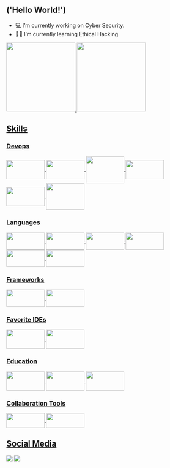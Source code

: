 

## ('Hello World!')

- 💻 I’m currently working on Cyber Security.
- 👨‍🎓 I’m currently learning Ethical Hacking.

<div>
  <a href="https://github.com/caue-cvl">
  <img height="180em" src="https://github-readme-stats.vercel.app/api?username=caue-cvl&show_icons=true&theme=dark&include_all_commits=true&count_private=true"/>
  <img height="180em" src="https://github-readme-stats.vercel.app/api/top-langs/?username=caue-cvl&layout=compact&langs_count=7&theme=dark"/>
</div>
  
## Skills
  
### Devops
  
<div style="display: inline_block">
  <img align="center" height="50" width="100" src="https://icongr.am/devicon/amazonwebservices-original.svg?size=148&color=currentColor"/>
  <img align="center" height="50" width="100" src="https://icongr.am/devicon/debian-original.svg?size=148&color=7952b3"/>
  <img align="center" height="70" width="100" src="https://icongr.am/devicon/docker-original.svg?size=148&color=7952b3"/>
  <img align="center" height="50" width="100" src="https://icongr.am/simple/grafana.svg?size=148&color=ff5900"/>
  <img align="center" height="50" width="100" src="https://icongr.am/simple/jenkins.svg?size=148&color=ffffff"/>
  <img align="center" height="70" width="100" src="https://icongr.am/simple/vmware.svg?size=148&color=858585"/>
</div>  
  
### Languages
  
<div style="display: inline_block"> 
  <img align="center" height="45" width="100" src="https://icongr.am/devicon/css3-original.svg?size=148&color=7952b3"/>
  <img align="center" height="45" width="100" src="https://icongr.am/devicon/html5-original.svg?size=148&color=7952b3"/>
  <img align="center" height="45" width="100" src="https://icongr.am/devicon/javascript-original.svg?size=148&color=7952b3"/>
  <img align="center" height="45" width="100" src="https://icongr.am/devicon/react-original.svg?size=148&color=currentColor"/>
  <img align="center" height="45" width="100" src="https://icongr.am/devicon/python-original.svg?size=148&color=000000"/>
  <img align="center" height="45" width="100" src="https://icongr.am/devicon/csharp-original.svg?size=148&color=ffffff"/>
</div>
  
### Frameworks  
  
<div style="display: inline_block"> 
  <img align="center" height="45" width="100" src="https://icongr.am/devicon/bootstrap-plain.svg?size=148&color=7952b3"/>
  <img align="center" height="45" width="100" src="https://icongr.am/simple/codeigniter.svg?size=148&color=EE4323"/>
</div> 

### Favorite IDEs  
  
<div style="display: inline_block">  
  <img align="center" height="50" width="100" src="https://icongr.am/simple/sublimetext.svg?size=148&color=DB890F"/>
  <img align="center" height="50" width="100" src="https://icongr.am/simple/visualstudiocode.svg?size=148&color=45AFF3"/>      
</div>  
    
### Education  
  
<div style="display: inline_block">  
  <img align="center" height="50" width="100" src="https://icongr.am/simple/youtube.svg?size=148&color=fe0000"/>
  <img align="center" height="50" width="100" src="https://icongr.am/simple/freecodecamp.svg?size=148&color=ffffff"/>  
  <img align="center" height="50" width="100" src="https://icongr.am/simple/udemy.svg?size=148&color=EC5252"/>    
</div>    
  
### Collaboration Tools
  
<div style="display: inline_block">   
    <img align="center" height="38" width="100" src="https://icongr.am/simple/atlassian.svg?size=148&color=2684FF"/>
   <img align="center" height="38" width="100" src="https://icongr.am/simple/microsoftoffice.svg?size=148&color=EC3900"/>
</div>
  
## Social Media

<div style="display: inline_block">  
  <a href=https://www.instagram.com/caue_cvl><img src="https://img.shields.io/badge/Instagram-E4405F?style=for-the-badge&logo=instagram&logoColor=white"/></a>
  <a href=https://www.linkedin.com/in/caue-cavaliere><img src="https://img.shields.io/badge/LinkedIn-0077B5?style=for-the-badge&logo=linkedin&logoColor=white"/></a>
</div>
